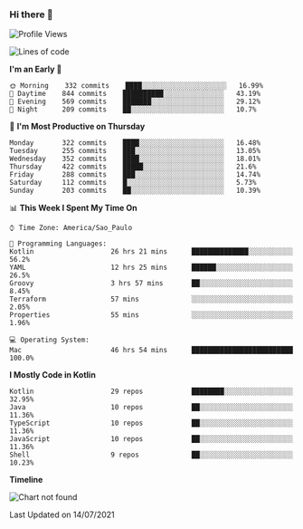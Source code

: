 ### Hi there 👋

<!--
**fernandonogueira/fernandonogueira** is a ✨ _special_ ✨ repository because its `README.md` (this file) appears on your GitHub profile.

Here are some ideas to get you started:

- 🔭 I’m currently working on ...
- 🌱 I’m currently learning ...
- 👯 I’m looking to collaborate on ...
- 🤔 I’m looking for help with ...
- 💬 Ask me about ...
- 📫 How to reach me: ...
- 😄 Pronouns: ...
- ⚡ Fun fact: ...
-->

<!--START_SECTION:waka-->
![Profile Views](http://img.shields.io/badge/Profile%20Views-18-blue)

![Lines of code](https://img.shields.io/badge/From%20Hello%20World%20I%27ve%20Written-457194%20lines%20of%20code-blue)

**I'm an Early 🐤** 

```text
🌞 Morning    332 commits    ████░░░░░░░░░░░░░░░░░░░░░   16.99% 
🌆 Daytime    844 commits    ██████████░░░░░░░░░░░░░░░   43.19% 
🌃 Evening    569 commits    ███████░░░░░░░░░░░░░░░░░░   29.12% 
🌙 Night      209 commits    ██░░░░░░░░░░░░░░░░░░░░░░░   10.7%

```
📅 **I'm Most Productive on Thursday** 

```text
Monday       322 commits    ████░░░░░░░░░░░░░░░░░░░░░   16.48% 
Tuesday      255 commits    ███░░░░░░░░░░░░░░░░░░░░░░   13.05% 
Wednesday    352 commits    ████░░░░░░░░░░░░░░░░░░░░░   18.01% 
Thursday     422 commits    █████░░░░░░░░░░░░░░░░░░░░   21.6% 
Friday       288 commits    ███░░░░░░░░░░░░░░░░░░░░░░   14.74% 
Saturday     112 commits    █░░░░░░░░░░░░░░░░░░░░░░░░   5.73% 
Sunday       203 commits    ██░░░░░░░░░░░░░░░░░░░░░░░   10.39%

```


📊 **This Week I Spent My Time On** 

```text
⌚︎ Time Zone: America/Sao_Paulo

💬 Programming Languages: 
Kotlin                   26 hrs 21 mins      ██████████████░░░░░░░░░░░   56.2% 
YAML                     12 hrs 25 mins      ██████░░░░░░░░░░░░░░░░░░░   26.5% 
Groovy                   3 hrs 57 mins       ██░░░░░░░░░░░░░░░░░░░░░░░   8.45% 
Terraform                57 mins             ░░░░░░░░░░░░░░░░░░░░░░░░░   2.05% 
Properties               55 mins             ░░░░░░░░░░░░░░░░░░░░░░░░░   1.96%

💻 Operating System: 
Mac                      46 hrs 54 mins      █████████████████████████   100.0%

```

**I Mostly Code in Kotlin** 

```text
Kotlin                   29 repos            ████████░░░░░░░░░░░░░░░░░   32.95% 
Java                     10 repos            ██░░░░░░░░░░░░░░░░░░░░░░░   11.36% 
TypeScript               10 repos            ██░░░░░░░░░░░░░░░░░░░░░░░   11.36% 
JavaScript               10 repos            ██░░░░░░░░░░░░░░░░░░░░░░░   11.36% 
Shell                    9 repos             ██░░░░░░░░░░░░░░░░░░░░░░░   10.23%

```


**Timeline**

![Chart not found](https://raw.githubusercontent.com/fernandonogueira/fernandonogueira/master/charts/bar_graph.png) 


 Last Updated on 14/07/2021
<!--END_SECTION:waka-->
